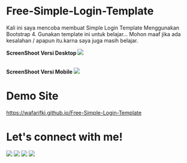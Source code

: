 # Free-Simple-Login-Template
Kali ini saya mencoba membuat Simple Login Template Menggunakan Bootstrap 4.
Gunakan template ini untuk belajar...
Mohon maaf jika ada kesalahan / apapun itu.karna saya juga masih belajar.
<br>

<b> ScreenShoot Versi Desktop </b>
<img src="https://github.com/wafarifki/Simple-Login-Template/blob/main/ScreenShoot/Desktop.png">

<br>
<b> ScreenShoot Versi Mobile </b>
<img src="https://github.com/wafarifki/Simple-Login-Template/blob/main/ScreenShoot/Mobile.png">

# Demo Site
<a target="_blank" href="https://wafarifki.github.io/Free-Simple-Login-Template">https://wafarifki.github.io/Free-Simple-Login-Template</a>


# Let's connect with me!
<p>
    <a href="https://wafarifki.github.io" target="_blank"><img src="https://img.shields.io/badge/Website-https://wafarifki.github.io-blue?" /></a>
    <a href="https://www.linkedin.com/in/wafarifqi/" target="_blank"><img src="https://img.shields.io/badge/Linkedin-WafaRifqiAnafin_-blue" /></a>
    <a href="https://facebook.com/wafarifkianafin" target="_blank"><img src="https://img.shields.io/badge/Facebook-wafarifkianafin-blue" /></a>
    <a href="https://instagram.com/wafarifki_" target="_blank"><img src="https://img.shields.io/badge/Instagram-@wafarifki_-blue" /></a>
</p>
